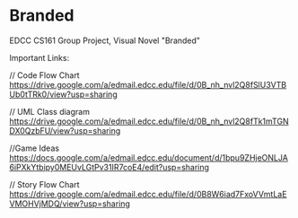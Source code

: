 # Branded
EDCC CS161 Group Project, Visual Novel "Branded"



Important Links:

// Code Flow Chart  
https://drive.google.com/a/edmail.edcc.edu/file/d/0B_nh_nvl2Q8fSlU3VTBUb0tTRk0/view?usp=sharing   

// UML Class diagram   
https://drive.google.com/a/edmail.edcc.edu/file/d/0B_nh_nvl2Q8fTk1mTGNDX0QzbFU/view?usp=sharing 

//Game Ideas   
https://docs.google.com/a/edmail.edcc.edu/document/d/1bpu9ZHjeONLJA6iPXkYtbipy0MEUvLGtPv31IR7coE4/edit?usp=sharing  

// Story Flow Chart   
https://drive.google.com/a/edmail.edcc.edu/file/d/0B8W6iad7FxoVVmtLaEVMOHVjMDQ/view?usp=sharing 
